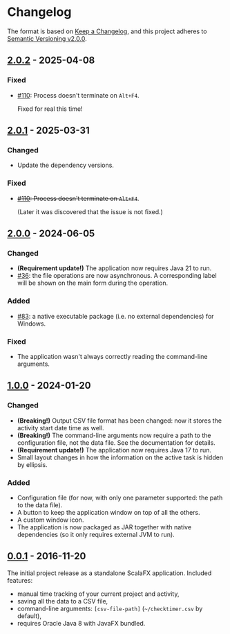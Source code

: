 <!--
SPDX-FileCopyrightText: 2024-2025 Friedrich von Never <friedrich@fornever.me>

SPDX-License-Identifier: MIT
-->

Changelog
=========

The format is based on [Keep a Changelog](https://keepachangelog.com/en/1.0.0/),
and this project adheres to [Semantic
Versioning v2.0.0](https://semver.org/spec/v2.0.0.html).

## [2.0.2] - 2025-04-08
### Fixed
- [#110](https://github.com/ForNeVeR/checktimer/issues/110): Process doesn't terminate on `Alt+F4`.

  Fixed for real this time!

## [2.0.1] - 2025-03-31
### Changed
- Update the dependency versions.

### Fixed
- ~~[#110](https://github.com/ForNeVeR/checktimer/issues/110): Process doesn't terminate on `Alt+F4`~~.

  (Later it was discovered that the issue is not fixed.)

## [2.0.0] - 2024-06-05
### Changed
- **(Requirement update!)** The application now requires Java 21 to run.
- [#36](https://github.com/ForNeVeR/checktimer/issues/36): the file operations are now asynchronous. A corresponding label will be shown on the main form during the operation.
### Added
- [#83](https://github.com/ForNeVeR/checktimer/issues/83): a native executable package (i.e. no external dependencies) for Windows.

### Fixed
- The application wasn't always correctly reading the command-line arguments.

## [1.0.0] - 2024-01-20
### Changed
- **(Breaking!)** Output CSV file format has been changed: now it stores the activity start date time as well.
- **(Breaking!)** The command-line arguments now require a path to the configuration file, not the data file. See the documentation for details.
- **(Requirement update!)** The application now requires Java 17 to run.
- Small layout changes in how the information on the active task is hidden by ellipsis.

### Added
- Configuration file (for now, with only one parameter supported: the path to the data file).
- A button to keep the application window on top of all the others.
- A custom window icon.
- The application is now packaged as JAR together with native dependencies (so it only requires external JVM to run).

## [0.0.1] - 2016-11-20
The initial project release as a standalone ScalaFX application. Included features:
- manual time tracking of your current project and activity,
- saving all the data to a CSV file,
- command-line arguments: `[csv-file-path]` (`~/checktimer.csv` by default),
- requires Oracle Java 8 with JavaFX bundled.

[0.0.1]: https://github.com/ForNeVeR/checktimer/releases/tag/0.0.1
[1.0.0]: https://github.com/ForNeVeR/checktimer/compare/0.0.1...v1.0.0
[2.0.0]: https://github.com/ForNeVeR/checktimer/compare/v1.0.0...v2.0.0
[2.0.1]: https://github.com/ForNeVeR/checktimer/compare/v2.0.0...v2.0.1
[2.0.2]: https://github.com/ForNeVeR/checktimer/compare/v2.0.1...v2.0.2
[Unreleased]: https://github.com/ForNeVeR/checktimer/compare/v2.0.2...HEAD
